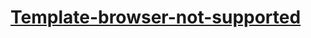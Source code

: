 # [Template-browser-not-supported](https://mateuszmatysiak.github.io/template-browser-not-supported/)
